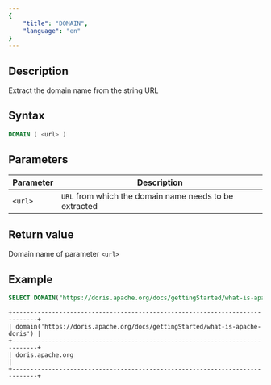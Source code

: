 ```yaml
---
{
    "title": "DOMAIN",
    "language": "en"
}
---
```


## Description

Extract the domain name from the string URL

## Syntax

```sql
DOMAIN ( <url> )
```

## Parameters

| Parameter | Description |
|-----------|--------------------|
| `<url>`   | `URL` from which the domain name needs to be extracted |

## Return value

Domain name of parameter `<url>`

## Example

```sql
SELECT DOMAIN("https://doris.apache.org/docs/gettingStarted/what-is-apache-doris")
```

```text
+-----------------------------------------------------------------------------+
| domain('https://doris.apache.org/docs/gettingStarted/what-is-apache-doris') |
+-----------------------------------------------------------------------------+
| doris.apache.org                                                            |
+-----------------------------------------------------------------------------+
```